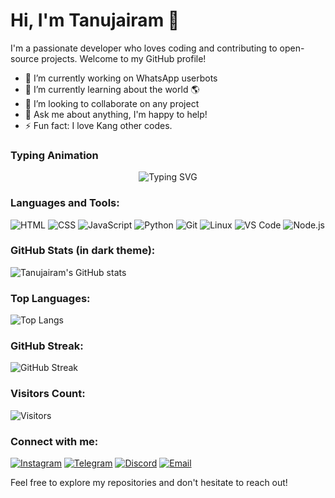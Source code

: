 # Hi, I'm Tanujairam 👋

I'm a passionate developer who loves coding and contributing to open-source projects. Welcome to my GitHub profile!

- 🔭 I’m currently working on WhatsApp userbots
- 🌱 I’m currently learning about the world 🌎
- 👯 I’m looking to collaborate on any project 
- 💬 Ask me about anything, I'm happy to help!
- ⚡ Fun fact: I love Kang other codes.

### Typing Animation
<!-- Add a typing effect to make it more interactive -->
<p align="center">
  <img src="https://readme-typing-svg.demolab.com?font=Fira+Code&size=30&pause=1000&color=6200EE&width=600&lines=I+am+a+Passionate+Developer;I+love+Contributing+to+Open-Source;Currently+Learning+about+the+World" alt="Typing SVG" />
</p>

### Languages and Tools:
<!-- Add your favorite programming languages and tools here -->
![HTML](https://img.shields.io/badge/HTML-5F4E0E?style=flat&logo=html5&logoColor=white)
![CSS](https://img.shields.io/badge/CSS-1572B6?style=flat&logo=css3&logoColor=white)
![JavaScript](https://img.shields.io/badge/JavaScript-F7DF1E?style=flat&logo=javascript&logoColor=white)
![Python](https://img.shields.io/badge/Python-3776AB?style=flat&logo=python&logoColor=white)
![Git](https://img.shields.io/badge/Git-F05032?style=flat&logo=git&logoColor=white)
![Linux](https://img.shields.io/badge/Linux-000000?style=flat&logo=linux&logoColor=white)
![VS Code](https://img.shields.io/badge/VS_Code-007ACC?style=flat&logo=visualstudiocode&logoColor=white)
![Node.js](https://img.shields.io/badge/Node.js-339933?style=flat&logo=nodedotjs&logoColor=white)

### GitHub Stats (in dark theme):
<!-- Add your GitHub stats using https://github.com/anuraghazra/github-readme-stats -->
![Tanujairam's GitHub stats](https://github-readme-stats.vercel.app/api?username=TanujairamV&show_icons=true&theme=dark)

### Top Languages:
<!-- Show top languages used -->
![Top Langs](https://github-readme-stats.vercel.app/api/top-langs/?username=TanujairamV&layout=compact&theme=dark)

### GitHub Streak:
<!-- Show GitHub streak stats -->
![GitHub Streak](https://github-readme-streak-stats.herokuapp.com/?user=TanujairamV&theme=dark)

### Visitors Count:
<!-- Add the visitor badge in dark theme -->
![Visitors](https://profile-counter.glitch.me/TanujairamV/count.svg)

### Connect with me:
<!-- Add your social media and contact links here -->
[![Instagram](https://img.shields.io/badge/Instagram-E4405F?style=flat&logo=instagram&logoColor=white)](https://www.instagram.com/tanujairam.v)
[![Telegram](https://img.shields.io/badge/Telegram-0088CC?style=flat&logo=telegram&logoColor=white)](https://t.me/Tanujairam)
[![Discord](https://img.shields.io/badge/Discord-7289DA?style=flat&logo=discord&logoColor=white)](https://discord.com/users/Tanujairam)
[![Email](https://img.shields.io/badge/Email-6200EE?style=flat&logo=gmail&logoColor=white)](mailto:tanujairam.v@gmail.com)

Feel free to explore my repositories and don't hesitate to reach out!
